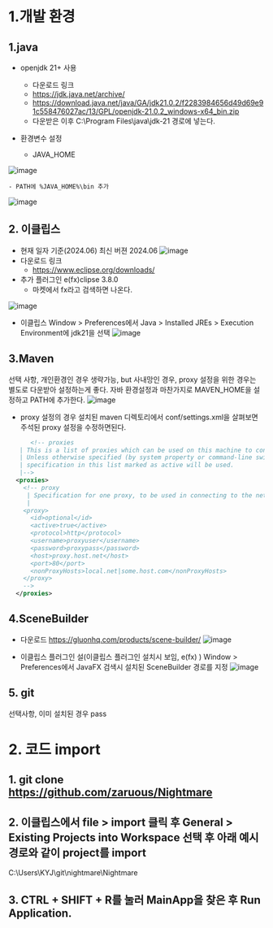 # 1.개발 환경
## 1.java
  - openjdk 21+ 사용
    - 다운로드 링크
    -  https://jdk.java.net/archive/
    -  https://download.java.net/java/GA/jdk21.0.2/f2283984656d49d69e91c558476027ac/13/GPL/openjdk-21.0.2_windows-x64_bin.zip
    -  다운받은 이후  C:\Program Files\java\jdk-21 경로에 넣는다.
      
  - 환경변수 설정
    - JAVA_HOME
      
![image](https://github.com/zaruous/Nightmare/assets/115706921/d9a49c50-7fe1-4b1c-942f-a7a4ca7a1518)
     
    - PATH에 %JAVA_HOME%\bin 추가
      
![image](https://github.com/zaruous/Nightmare/assets/115706921/e34ee26c-99c6-473d-a787-60d28f3af1aa)
     
## 2. 이클립스 
  - 현재 일자 기준(2024.06) 최신 버젼 2024.06
![image](https://github.com/zaruous/Nightmare/assets/115706921/276ab058-87c5-41a6-a10b-3655c6d605d2)
  - 다운로드 링크
    - https://www.eclipse.org/downloads/
  - 추가 플러그인 e(fx)clipse 3.8.0
    - 마켓에서 fx라고 검색하면 나온다.
      
![image](https://github.com/zaruous/Nightmare/assets/115706921/f2d2fe1a-2b5b-4a41-9135-8cdc525571cc)

  - 이클립스 Window > Preferences에서 Java > Installed JREs > Execution Environment에 jdk21을 선택
![image](https://github.com/zaruous/Nightmare/assets/115706921/5ffa8351-88a0-40ed-88c8-09aa681a1013)

    
## 3.Maven
  선택 사항, 개인환경인 경우 생략가능, but 사내망인 경우, proxy 설정을 위한 경우는 별도로 다운받아 설정하는게 좋다.
  자바 환경설정과 마찬가지로 MAVEN_HOME을 설정하고 PATH에 추가한다.
![image](https://github.com/zaruous/Nightmare/assets/115706921/56ba7dd6-98b8-4599-8bce-d9b0430d872d)
  
  - proxy 설정의 경우 설치된 maven 디렉토리에서 conf/settings.xml을 살펴보면 주석된 proxy 설정을 수정하면된다.
```xml
      <!-- proxies
   | This is a list of proxies which can be used on this machine to connect to the network.
   | Unless otherwise specified (by system property or command-line switch), the first proxy
   | specification in this list marked as active will be used.
   |-->
  <proxies>
    <!-- proxy
     | Specification for one proxy, to be used in connecting to the network.
     |
    <proxy>
      <id>optional</id>
      <active>true</active>
      <protocol>http</protocol>
      <username>proxyuser</username>
      <password>proxypass</password>
      <host>proxy.host.net</host>
      <port>80</port>
      <nonProxyHosts>local.net|some.host.com</nonProxyHosts>
    </proxy>
    -->
  </proxies>
```


## 4.SceneBuilder
  - 다운로드
    https://gluonhq.com/products/scene-builder/
![image](https://github.com/zaruous/Nightmare/assets/115706921/33f41aaf-ca38-4cc1-8de5-d31b73b218c9)

  - 이클립스 플러그인 설(이클립스 플러그인 설치시 보임, e(fx) )
     Window > Preferences에서 JavaFX 검색시 설치된 SceneBuilder 경로를 지정
![image](https://github.com/zaruous/Nightmare/assets/115706921/b9bed7b8-67da-42f2-bbf7-c64d9b30a2f2)



    
## 5. git
  선택사항, 이미 설치된 경우 pass




# 2. 코드 import
 ## 1. git clone https://github.com/zaruous/Nightmare
 ## 2. 이클립스에서 file > import 클릭 후 General > Existing Projects into Workspace 선택 후  아래 예시 경로와 같이 project를 import
   C:\Users\KYJ\git\nightmare\Nightmare
 ## 3. CTRL + SHIFT + R를 눌러 MainApp을 찾은 후 Run Application.
 
  
  
